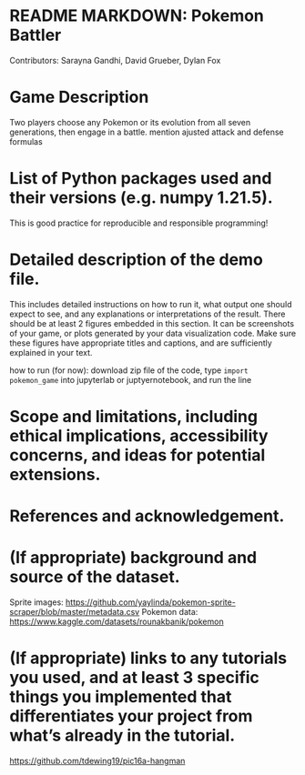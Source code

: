 # README MARKDOWN: Pokemon Battler

Contributors: Sarayna Gandhi, David Grueber, Dylan Fox

# Game Description
Two players choose any Pokemon or its evolution from all seven generations, then engage in a battle. 
mention ajusted attack and defense formulas

# List of Python packages used and their versions (e.g. numpy 1.21.5). 
This is good practice for reproducible and responsible programming!

# Detailed description of the demo file. 
This includes detailed instructions on how to run it, what output one should expect to see, and any explanations or interpretations of the result. There should be at least 2 figures embedded in this section. It can be screenshots of your game, or plots generated by your data visualization code. Make sure these figures have appropriate titles and captions, and are sufficiently explained in your text.

how to run (for now): download zip file of the code, type `import pokemon_game` into jupyterlab or juptyernotebook, and run the line

# Scope and limitations, including ethical implications, accessibility concerns, and ideas for potential extensions.


# References and acknowledgement.


# (If appropriate) background and source of the dataset.
Sprite images: https://github.com/yaylinda/pokemon-sprite-scraper/blob/master/metadata.csv
Pokemon data: https://www.kaggle.com/datasets/rounakbanik/pokemon

# (If appropriate) links to any tutorials you used, and at least 3 specific things you implemented that differentiates your project from what’s already in the tutorial.

https://github.com/tdewing19/pic16a-hangman
